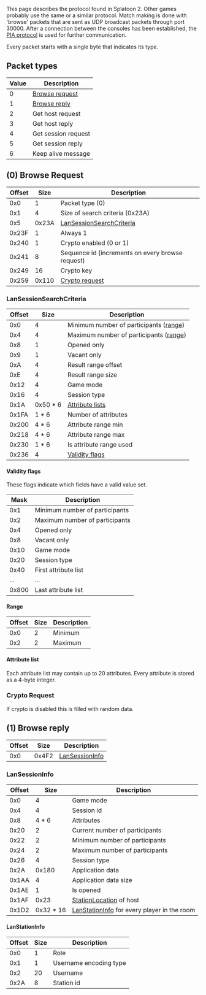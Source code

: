 This page describes the protocol found in Splatoon 2. Other games probably use the same or a similar protocol. Match making is done with 'browse' packets that are sent as UDP broadcast packets through port 30000. After a connection between the consoles has been established, the [PIA protocol](PIA-Protocol) is used for further communication.

Every packet starts with a single byte that indicates its type.

## Packet types
| Value | Description |
| --- | --- |
| 0 | [Browse request](#0-browse-request) |
| 1 | [Browse reply](#1-browse-reply) |
| 2 | Get host request |
| 3 | Get host reply |
| 4 | Get session request |
| 5 | Get session reply |
| 6 | Keep alive message |

## (0) Browse Request
| Offset | Size | Description |
| --- | --- | --- |
| 0x0 | 1 | Packet type (0) |
| 0x1 | 4 | Size of search criteria (0x23A) |
| 0x5 | 0x23A | [LanSessionSearchCriteria](#lansessionsearchcriteria) |
| 0x23F | 1 | Always 1 |
| 0x240 | 1 | Crypto enabled (0 or 1) |
| 0x241 | 8 | Sequence id (increments on every browse request) |
| 0x249 | 16 | Crypto key |
| 0x259 | 0x110 | [Crypto request](#crypto-request) |

### LanSessionSearchCriteria
| Offset | Size | Description |
| --- | --- | --- |
| 0x0 | 4 | Minimum number of participants ([range](#range)) |
| 0x4 | 4 | Maximum number of participants ([range](#range)) |
| 0x8 | 1 | Opened only |
| 0x9 | 1 | Vacant only |
| 0xA | 4 | Result range offset |
| 0xE | 4 | Result range size |
| 0x12 | 4 | Game mode |
| 0x16 | 4 | Session type |
| 0x1A | 0x50 * 6 | [Attribute lists](#attribute-list) |
| 0x1FA | 1 * 6 | Number of attributes |
| 0x200 | 4 * 6 | Attribute range min |
| 0x218 | 4 * 6 | Attribute range max |
| 0x230 | 1 * 6 | Is attribute range used |
| 0x236 | 4 | [Validity flags](#validity-flags) |

#### Validity flags
These flags indicate which fields have a valid value set.

| Mask | Description |
| --- | --- |
| 0x1 | Minimum number of participants |
| 0x2 | Maximum number of participants |
| 0x4 | Opened only |
| 0x8 | Vacant only |
| 0x10 | Game mode |
| 0x20 | Session type |
| 0x40 | First attribute list |
| ... | ... |
| 0x800 | Last attribute list |

#### Range
| Offset | Size | Description |
| --- | --- | --- |
| 0x0 | 2 | Minimum |
| 0x2 | 2 | Maximum |

#### Attribute list
Each attribute list may contain up to 20 attributes. Every attribute is stored as a 4-byte integer.

### Crypto Request
If crypto is disabled this is filled with random data.

## (1) Browse reply
| Offset | Size | Description |
| --- | --- | --- |
| 0x0 | 0x4F2 | [LanSessionInfo](#lansessioninfo) |

### LanSessionInfo
| Offset | Size | Description |
| --- | --- | --- |
| 0x0 | 4 | Game mode |
| 0x4 | 4 | Session id |
| 0x8 | 4 * 6 | Attributes |
| 0x20 | 2 | Current number of participants |
| 0x22 | 2 | Minimum number of participants |
| 0x24 | 2 | Maximum number of participants |
| 0x26 | 4 | Session type |
| 0x2A | 0x180 | Application data |
| 0x1AA | 4 | Application data size |
| 0x1AE | 1 | Is opened |
| 0x1AF | 0x23 | [StationLocation](PIA-Types#stationlocation) of host |
| 0x1D2 | 0x32 * 16 | [LanStationInfo](#lanstationinfo) for every player in the room |

#### LanStationInfo
| Offset | Size | Description |
| --- | --- | --- |
| 0x0 | 1 | Role |
| 0x1 | 1 | Username encoding type |
| 0x2 | 20 | Username |
| 0x2A | 8 | Station id |
